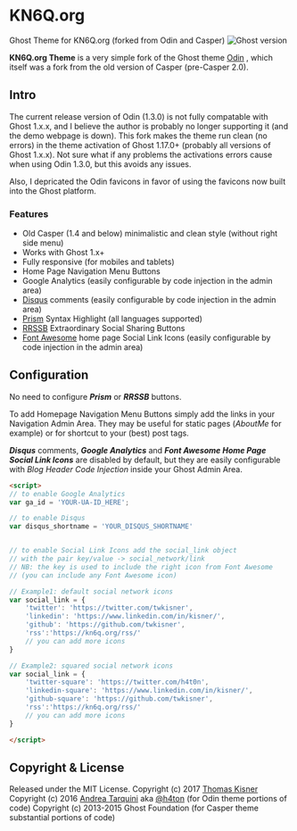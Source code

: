 # KN6Q.org
Ghost Theme for KN6Q.org (forked from Odin and Casper)
![Ghost version](https://img.shields.io/badge/Ghost-1.x.x-brightgreen.svg?style=flat-square)

**KN6Q.org Theme** is a very simple fork of the Ghost theme [Odin](https://github.com/h4t0n/odin) , which itself was a fork from the old version of Casper (pre-Casper 2.0).

## Intro
The current release version of Odin (1.3.0) is not fully compatable with Ghost 1.x.x, and I believe the author is probably no longer supporting it (and the demo webpage is down).  This fork makes the theme run clean (no errors) in the theme activation of Ghost 1.17.0+ (probably all versions of Ghost 1.x.x).  Not sure what if any problems the activations errors cause when using Odin 1.3.0, but this avoids any issues.  

Also, I depricated the Odin favicons in favor of using the favicons now built into the Ghost platform. 

### Features
* Old Casper (1.4 and below) minimalistic and clean style (without right side menu)
* Works with Ghost 1.x+
* Fully responsive (for mobiles and tablets)
* Home Page Navigation Menu Buttons
* Google Analytics (easily configurable by code injection in the admin area)
* [Disqus](https://disqus.com) comments (easily configurable by code injection in the admin area)
* [Prism](http://prismjs.com/) Syntax Highlight (all languages supported)
* [RRSSB](https://github.com/kni-labs/rrssb) Extraordinary Social Sharing Buttons
* [Font Awesome](http://fontawesome.io) home page Social Link Icons (easily configurable by code injection in the admin area)

## Configuration
No need to configure ***Prism*** or ***RRSSB*** buttons.

To add Homepage Navigation Menu Buttons simply add the links in your Navigation Admin Area. They may be useful for static pages (*AboutMe* for example) or for shortcut to your (best) post tags.  

***Disqus*** comments, ***Google Analytics***  and ***Font Awesome Home Page Social Link Icons*** are disabled by default, but they are easily configurable with *Blog Header Code Injection* inside your Ghost Admin Area.

```html
<script>
// to enable Google Analytics
var ga_id = 'YOUR-UA-ID_HERE';

// to enable Disqus
var disqus_shortname = 'YOUR_DISQUS_SHORTNAME'


// to enable Social Link Icons add the social_link object
// with the pair key/value -> social_network/link
// NB: the key is used to include the right icon from Font Awesome
// (you can include any Font Awesome icon)

// Example1: default social network icons
var social_link = {
    'twitter': 'https://twitter.com/twkisner',
    'linkedin': 'https://www.linkedin.com/in/kisner/',
    'github': 'https://github.com/twkisner',
    'rss':'https://kn6q.org/rss/'
    // you can add more icons
}

// Example2: squared social network icons
var social_link = {
    'twitter-square': 'https://twitter.com/h4t0n',
    'linkedin-square': 'https://www.linkedin.com/in/kisner/',
    'github-square': 'https://github.com/twkisner',
    'rss':'https://kn6q.org/rss/'
    // you can add more icons
}

</script>


```


## Copyright & License

Released under the MIT License. 
Copyright (c) 2017 [Thomas Kisner](https://www.linkedin.com/in/kisner/) 
Copyright (c) 2016 [Andrea Tarquini](https://blog.h4t0n.com) aka [@h4ton](https://twitter.com/h4t0n)  (for Odin theme portions of code)
Copyright (c) 2013-2015 Ghost Foundation (for Casper theme substantial portions of code)


